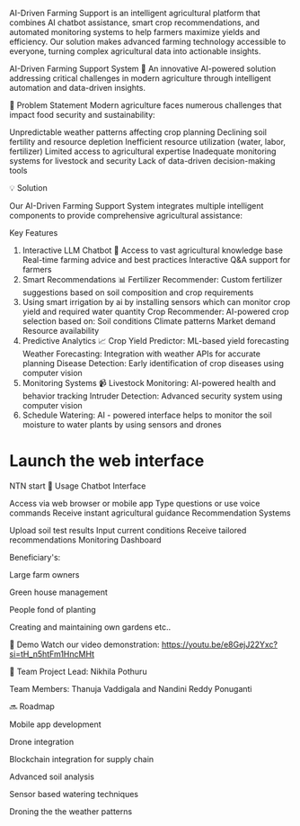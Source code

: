 AI-Driven Farming Support is an intelligent agricultural platform that combines AI chatbot assistance, smart crop recommendations, and automated monitoring systems to help farmers maximize yields and efficiency. Our solution makes advanced farming technology accessible to everyone, turning complex agricultural data into actionable insights.


AI-Driven Farming Support System 🌾
An innovative AI-powered solution addressing critical challenges in modern agriculture through intelligent automation and data-driven insights.

🎯 Problem Statement
Modern agriculture faces numerous challenges that impact food security and sustainability:

Unpredictable weather patterns affecting crop planning
Declining soil fertility and resource depletion
Inefficient resource utilization (water, labor, fertilizer)
Limited access to agricultural expertise
Inadequate monitoring systems for livestock and security
Lack of data-driven decision-making tools

💡 Solution

Our AI-Driven Farming Support System integrates multiple intelligent components to provide comprehensive agricultural assistance:

Key Features
1. Interactive LLM Chatbot 🤖
Access to vast agricultural knowledge base
Real-time farming advice and best practices
Interactive Q&A support for farmers
2. Smart Recommendations 📊
Fertilizer Recommender: Custom fertilizer suggestions based on soil composition and crop requirements
3. Using smart irrigation by ai by installing sensors which can monitor crop yield and required water quantity 
Crop Recommender: AI-powered crop selection based on:
Soil conditions
Climate patterns
Market demand
Resource availability
4. Predictive Analytics 📈
Crop Yield Predictor: ML-based yield forecasting
Weather Forecasting: Integration with weather APIs for accurate planning
Disease Detection: Early identification of crop diseases using computer vision
5. Monitoring Systems 📹
Livestock Monitoring: AI-powered health and behavior tracking
Intruder Detection: Advanced security system using computer vision
6. Schedule Watering: AI - powered interface helps to monitor the soil moisture to water plants by using sensors and drones
   
# Launch the web interface
NTN start
📱 Usage
Chatbot Interface

Access via web browser or mobile app
Type questions or use voice commands
Receive instant agricultural guidance
Recommendation Systems

Upload soil test results
Input current conditions
Receive tailored recommendations
Monitoring Dashboard

Beneficiary's: 

 Large farm owners
 
 Green house management
 
 People fond of planting
 
 Creating and maintaining own gardens etc..
 

🎥 Demo
Watch our video demonstration: https://youtu.be/e8GejJ22Yxc?si=tH_n5htFm1HncMHt

👥 Team
Project Lead: Nikhila Pothuru 

Team Members: Thanuja Vaddigala 
         and Nandini Reddy Ponuganti


🔜 Roadmap

 Mobile app development
 
 Drone integration
 
 Blockchain integration for supply chain
 
 Advanced soil analysis
 
 Sensor based watering techniques
 
 Droning the the weather patterns

 
